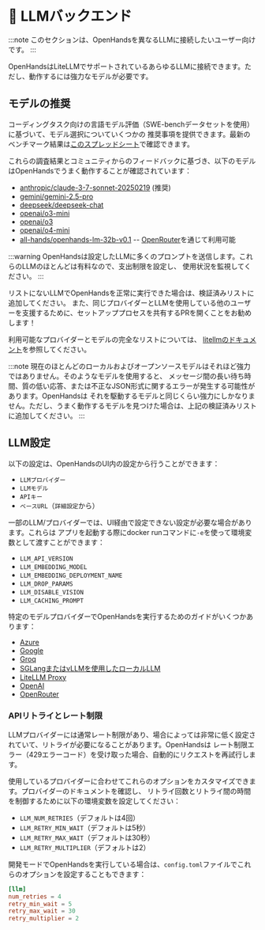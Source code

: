 # 🤖 LLMバックエンド

:::note
このセクションは、OpenHandsを異なるLLMに接続したいユーザー向けです。
:::

OpenHandsはLiteLLMでサポートされているあらゆるLLMに接続できます。ただし、動作するには強力なモデルが必要です。

## モデルの推奨

コーディングタスク向けの言語モデル評価（SWE-benchデータセットを使用）に基づいて、モデル選択についていくつかの
推奨事項を提供できます。最新のベンチマーク結果は[このスプレッドシート](https://docs.google.com/spreadsheets/d/1wOUdFCMyY6Nt0AIqF705KN4JKOWgeI4wUGUP60krXXs/edit?gid=0)で確認できます。

これらの調査結果とコミュニティからのフィードバックに基づき、以下のモデルはOpenHandsでうまく動作することが確認されています：

- [anthropic/claude-3-7-sonnet-20250219](https://www.anthropic.com/api) (推奨)
- [gemini/gemini-2.5-pro](https://blog.google/technology/google-deepmind/gemini-model-thinking-updates-march-2025/)
- [deepseek/deepseek-chat](https://api-docs.deepseek.com/)
- [openai/o3-mini](https://openai.com/index/openai-o3-mini/)
- [openai/o3](https://openai.com/index/introducing-o3-and-o4-mini/)
- [openai/o4-mini](https://openai.com/index/introducing-o3-and-o4-mini/)
- [all-hands/openhands-lm-32b-v0.1](https://www.all-hands.dev/blog/introducing-openhands-lm-32b----a-strong-open-coding-agent-model) -- [OpenRouter](https://openrouter.ai/all-hands/openhands-lm-32b-v0.1)を通じて利用可能


:::warning
OpenHandsは設定したLLMに多くのプロンプトを送信します。これらのLLMのほとんどは有料なので、支出制限を設定し、
使用状況を監視してください。
:::

リストにないLLMでOpenHandsを正常に実行できた場合は、検証済みリストに追加してください。
また、同じプロバイダーとLLMを使用している他のユーザーを支援するために、セットアッププロセスを共有するPRを開くことをお勧めします！

利用可能なプロバイダーとモデルの完全なリストについては、
[litellmのドキュメント](https://docs.litellm.ai/docs/providers)を参照してください。

:::note
現在のほとんどのローカルおよびオープンソースモデルはそれほど強力ではありません。そのようなモデルを使用すると、
メッセージ間の長い待ち時間、質の低い応答、または不正なJSON形式に関するエラーが発生する可能性があります。OpenHandsは
それを駆動するモデルと同じくらい強力にしかなりません。ただし、うまく動作するモデルを見つけた場合は、上記の検証済みリストに追加してください。
:::

## LLM設定

以下の設定は、OpenHandsのUI内の設定から行うことができます：

- `LLMプロバイダー`
- `LLMモデル`
- `APIキー`
- `ベースURL`（`詳細設定`から）

一部のLLM/プロバイダーでは、UI経由で設定できない設定が必要な場合があります。これらは
アプリを起動する際にdocker runコマンドに`-e`を使って環境変数として渡すことができます：

- `LLM_API_VERSION`
- `LLM_EMBEDDING_MODEL`
- `LLM_EMBEDDING_DEPLOYMENT_NAME`
- `LLM_DROP_PARAMS`
- `LLM_DISABLE_VISION`
- `LLM_CACHING_PROMPT`

特定のモデルプロバイダーでOpenHandsを実行するためのガイドがいくつかあります：

- [Azure](llms/azure-llms)
- [Google](llms/google-llms)
- [Groq](llms/groq)
- [SGLangまたはvLLMを使用したローカルLLM](llms/../local-llms.md)
- [LiteLLM Proxy](llms/litellm-proxy)
- [OpenAI](llms/openai-llms)
- [OpenRouter](llms/openrouter)

### APIリトライとレート制限

LLMプロバイダーには通常レート制限があり、場合によっては非常に低く設定されていて、リトライが必要になることがあります。OpenHandsは
レート制限エラー（429エラーコード）を受け取った場合、自動的にリクエストを再試行します。

使用しているプロバイダーに合わせてこれらのオプションをカスタマイズできます。プロバイダーのドキュメントを確認し、
リトライ回数とリトライ間の時間を制御するために以下の環境変数を設定してください：

- `LLM_NUM_RETRIES`（デフォルトは4回）
- `LLM_RETRY_MIN_WAIT`（デフォルトは5秒）
- `LLM_RETRY_MAX_WAIT`（デフォルトは30秒）
- `LLM_RETRY_MULTIPLIER`（デフォルトは2）

開発モードでOpenHandsを実行している場合は、`config.toml`ファイルでこれらのオプションを設定することもできます：

```toml
[llm]
num_retries = 4
retry_min_wait = 5
retry_max_wait = 30
retry_multiplier = 2
```

